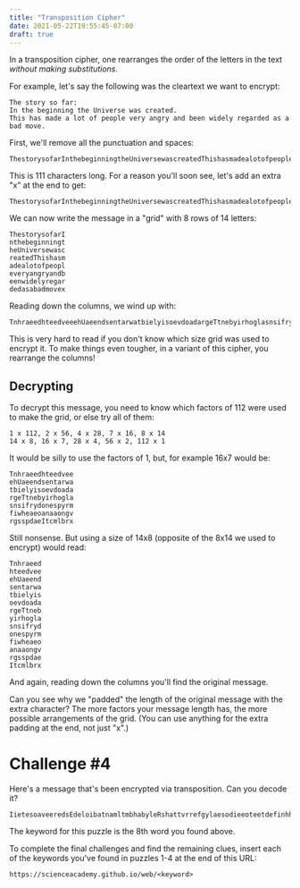 ```yaml
---
title: "Transposition Cipher"
date: 2021-05-22T19:55:45-07:00
draft: true
---
```


In a transposition cipher, one rearranges the order of the letters in the text *without making substitutions*.
<!--more-->

For example, let's say the following was the cleartext we want to encrypt:

```
The story so far:
In the beginning the Universe was created.
This has made a lot of people very angry and been widely regarded as a bad move.
```

First, we'll remove all the punctuation and spaces:

```
ThestorysofarInthebeginningtheUniversewascreatedThishasmadealotofpeopleveryangryandbeenwidelyregardedasabadmove
```

This is 111 characters long. For a reason you'll soon see, let's add an extra "x" at the end to get:

```
ThestorysofarInthebeginningtheUniversewascreatedThishasmadealotofpeopleveryangryandbeenwidelyregardedasabadmovex
```

We can now write the message in a "grid" with 8 rows of 14 letters:

```
ThestorysofarI
nthebeginningt
heUniversewasc
reatedThishasm
adealotofpeopl
everyangryandb
eenwidelyregar
dedasabadmovex
```

Reading down the columns, we wind up with:

```
TnhraeedhteedveeehUaeendsentarwatbielyisoevdoadargeTtnebyirhoglasnsifrydonespyrmfiwheaeoanaaongvrgsspdaeItcmlbrx
```

This is very hard to read if you don't know which size grid was used to encrypt it. To make things even tougher, in a variant of this cipher, you rearrange the columns!

## Decrypting

To decrypt this message, you need to know which factors of 112 were used to make the grid, or else try all of them:

```
1 x 112, 2 x 56, 4 x 28, 7 x 16, 8 x 14
14 x 8, 16 x 7, 28 x 4, 56 x 2, 112 x 1
```

It would be silly to use the factors of 1, but, for example 16x7 would be:

```
Tnhraeedhteedvee
ehUaeendsentarwa
tbielyisoevdoada
rgeTtnebyirhogla
snsifrydonespyrm
fiwheaeoanaaongv
rgsspdaeItcmlbrx
```

Still nonsense. But using a size of 14x8 (opposite of the 8x14 we used to encrypt) would read:

```
Tnhraeed
hteedvee
ehUaeend
sentarwa
tbielyis
oevdoada
rgeTtneb
yirhogla
snsifryd
onespyrm
fiwheaeo
anaaongv
rgsspdae
Itcmlbrx
```

And again, reading down the columns you'll find the original message.

Can you see why we "padded" the length of the original message with the extra character? The more factors your message length has, the more possible arrangements of the grid. (You can use anything for the extra padding at the end, not just "x".)

# Challenge #4

Here's a message that's been encrypted via transposition. Can you decode it?

```
IietesoaveeredsEdeloibatnamltmbhabyleRshattvrrefgylaesodieeoteetdefinhhaeiefhLkbwetosfluhedrrbrddeedaatrtuelsoefaolgSnIoieodpmgidlaeekrieniHdrihtdmovlmeuaaneSgerehsctcoatotaeppeftnrclgdtrdsSahrhetrhnhrsesnohbsratIaoolkseeewhkeAehtrhtreauoxhmrumeyedtroxtRlDariahcisesyepfpfdwsaberx
```

The keyword for this puzzle is the 8th word you found above.

To complete the final challenges and find the remaining clues, insert each of the keywords you've found in puzzles 1-4 at the end of this URL:

`https://scienceacademy.github.io/web/<keyword>`